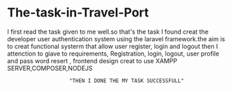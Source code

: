 # The-task-in-Travel-Port
I first read the task given to me well.so that's the task I found creat the developer user authentication system using the laravel framework.the aim is to creat functional systerm that allow user register, login and logout
then I attenction to giave to requirements, Registration, login, logout, user profile and pass word resert , frontend design
creat to use  XAMPP SERVER,COMPOSER,NODEJS 

                        "THEN I DONE THE MY TASK SUCCESSFULL"
